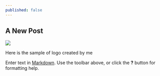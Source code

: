 ```yaml
---
published: false
---
```

## A New Post
![]({{site.baseurl}}/_posts/test.png)

Here is the sample of logo created by me

Enter text in [Markdown](http://daringfireball.net/projects/markdown/). Use the toolbar above, or click the **?** button for formatting help.

